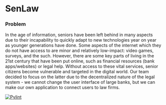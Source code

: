 # SenLaw

### Problem
In the age of information, seniors have been left behind in many aspects due to their incapability to quickly adapt to new technologies year on year as younger generations have done. Some aspects of the internet which they do not have access to are minor and relatively low-impact: video games, surveys, and the such. However, there are some key parts of living in the 21st century that have been put online, such as financial resources (bank apps/websites) or legal help. Without access to these vital services, senior citizens become vulnerable and targeted in the digital world. Our team decided to focus on the latter due to the decentralized nature of the legal system - we cannot change the user interface of large banks, but we can make our own application to connect users to law firms.


[![Pylint](https://github.com/Rohan-Vij/senlaw/actions/workflows/pylint.yml/badge.svg)](https://github.com/Rohan-Vij/senlaw/actions/workflows/pylint.yml)
